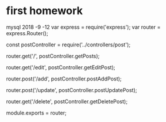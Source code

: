 # first homework
mysql 2018 -9 -12
var express = require('express');
var router = express.Router();

const postController = require('../controllers/post');

router.get('/', postController.getPosts);

router.get('/edit', postController.getEditPost);

router.post('/add', postController.postAddPost);

router.post('/update', postController.postUpdatePost);

router.get('/delete', postController.getDeletePost);

module.exports = router;

